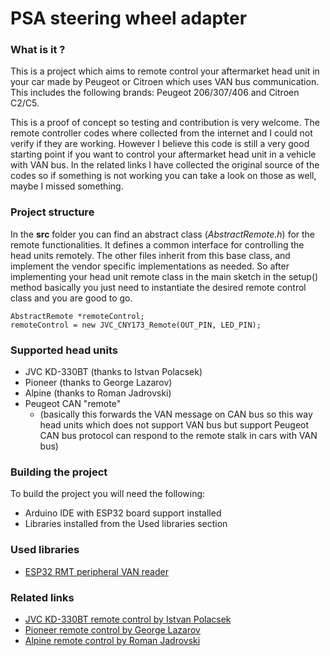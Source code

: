 # PSA steering wheel adapter

### What is it ?
This is a project which aims to remote control your aftermarket head unit in your car made by Peugeot or Citroen which uses VAN bus communication. This includes the following brands: Peugeot 206/307/406 and Citroen C2/C5.

This is a proof of concept so testing and contribution is very welcome. The remote controller codes where collected from the internet and I could not verify if they are working. However I believe this code is still a very good starting point if you want to control your aftermarket head unit in a vehicle with VAN bus. In the related links I have collected the original source of the codes so if something is not working you can take a look on those as well, maybe I missed something.

### Project structure

In the **src** folder you can find an abstract class (*AbstractRemote.h*) for the remote functionalities. It defines a common interface for controlling the head units remotely. The other files inherit from this base class, and implement the vendor specific implementations as needed.  So after implementing your head unit remote class in the main sketch in the setup() method basically you just need to instantiate the desired remote control class and you are good to go. 

    AbstractRemote *remoteControl;
    remoteControl = new JVC_CNY173_Remote(OUT_PIN, LED_PIN);

### Supported head units
- JVC KD-330BT (thanks to Istvan Polacsek)
- Pioneer (thanks to George Lazarov)
- Alpine (thanks to Roman Jadrovski)
- Peugeot CAN "remote" 
    - (basically this forwards the VAN message on CAN bus so this way head units which does not support VAN bus but support Peugeot CAN bus protocol can respond to the remote stalk in cars with VAN bus)

### Building the project

To build the project you will need the following:

 - Arduino IDE with ESP32 board support installed
 - Libraries installed from the Used libraries section

### Used libraries

- [ESP32 RMT peripheral VAN reader][lib_esp32_van_rx]

### Related links
- [JVC KD-330BT remote control by Istvan Polacsek][yt_jvc_kd330bt]
- [Pioneer remote control by George Lazarov][yt_pioneer]
- [Alpine remote control by Roman Jadrovski][orig_alpine]

[lib_esp32_van_rx]: https://github.com/morcibacsi/esp32_rmt_van_rx/
[yt_jvc_kd330bt]: https://www.youtube.com/watch?v=8OANaTe5kxI
[yt_pioneer]: https://www.youtube.com/watch?v=RQmXv-3tn54
[orig_alpine]: https://github.com/jadrovski/alpine_control


